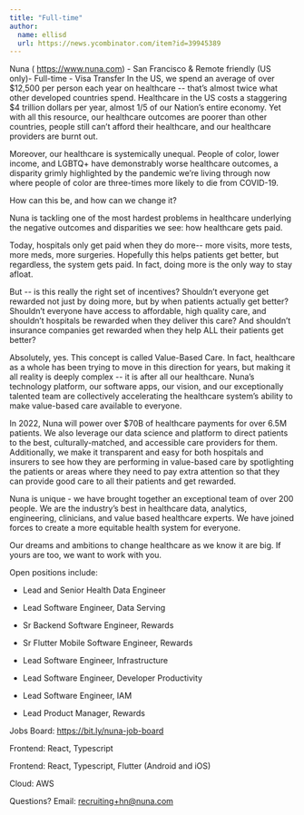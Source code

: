 ```yaml
---
title: "Full-time"
author:
  name: ellisd
  url: https://news.ycombinator.com/item?id=39945389
---
```

Nuna (
<a href="https:&#x2F;&#x2F;www.nuna.com" rel="nofollow">https:&#x2F;&#x2F;www.nuna.com</a>) - San Francisco &amp; Remote friendly (US only)- Full-time - Visa Transfer
In the US, we spend an average of over $12,500 per person each year on healthcare -- that’s almost twice what other developed countries spend. Healthcare in the US costs a staggering $4 trillion dollars per year, almost 1&#x2F;5 of our Nation’s entire economy. Yet with all this resource, our healthcare outcomes are poorer than other countries, people still can’t afford their healthcare, and our healthcare providers are burnt out.

Moreover, our healthcare is systemically unequal. People of color, lower income, and LGBTQ+ have demonstrably worse healthcare outcomes, a disparity grimly highlighted by the pandemic we’re living through now where people of color are three-times more likely to die from COVID-19.

How can this be, and how can we change it?

Nuna is tackling one of the most hardest problems in healthcare underlying the negative outcomes and disparities we see: how healthcare gets paid.

Today, hospitals only get paid when they do more-- more visits, more tests, more meds, more surgeries. Hopefully this helps patients get better, but regardless, the system gets paid. In fact, doing more is the only way to stay afloat.

But -- is this really the right set of incentives? Shouldn’t everyone get rewarded not just by doing more, but by when patients actually get better? Shouldn’t everyone have access to affordable, high quality care, and shouldn’t hospitals be rewarded when they deliver this care? And shouldn’t insurance companies get rewarded when they help ALL their patients get better?

Absolutely, yes. This concept is called Value-Based Care. In fact, healthcare as a whole has been trying to move in this direction for years, but making it all reality is deeply complex -- it is after all our healthcare. Nuna’s technology platform, our software apps, our vision, and our exceptionally talented team are collectively accelerating the healthcare system’s ability to make value-based care available to everyone.

In 2022, Nuna will power over $70B of healthcare payments for over 6.5M patients. We also leverage our data science and platform to direct patients to the best, culturally-matched, and accessible care providers for them. Additionally, we make it transparent and easy for both hospitals and insurers to see how they are performing in value-based care by spotlighting the patients or areas where they need to pay extra attention so that they can provide good care to all their patients and get rewarded.

Nuna is unique - we have brought together an exceptional team of over 200 people. We are the industry’s best in healthcare data, analytics, engineering, clinicians, and value based healthcare experts. We have joined forces to create a more equitable health system for everyone.

Our dreams and ambitions to change healthcare as we know it are big. If yours are too, we want to work with you.

Open positions include:

* Lead and Senior Health Data Engineer

* Lead  Software Engineer, Data Serving

* Sr Backend Software Engineer, Rewards

* Sr Flutter Mobile Software Engineer, Rewards

* Lead Software Engineer, Infrastructure

* Lead Software Engineer, Developer Productivity

* Lead Software Engineer, IAM

* Lead Product Manager, Rewards

Jobs Board: 
<a href="https:&#x2F;&#x2F;bit.ly&#x2F;nuna-job-board" rel="nofollow">https:&#x2F;&#x2F;bit.ly&#x2F;nuna-job-board</a>

Frontend: React, Typescript

Frontend: React, Typescript, Flutter (Android and iOS)

Cloud: AWS

Questions? Email: recruiting+hn@nuna.com
